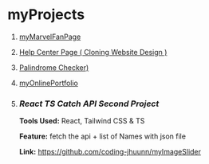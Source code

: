 # myProjects


1. [myMarvelFanPage](https://github.com/coding-jhuunn/myMarvelFanPage)

2. [Help Center Page ( Cloning Website Design )](https://github.com/coding-jhuunn/myHelpCenterPage)

3. [Palindrome Checker)](https://github.com/coding-jhuunn/myPalindromeChecker)
   
4. [myOnlinePortfolio](https://github.com/coding-jhuunn/myOnlineProfile)

5. ### _**React TS Catch API Second Project**_
   **Tools Used:** React, Tailwind CSS & TS
   
   **Feature:** fetch the api + list of Names with json file 

   **Link:** https://github.com/coding-jhuunn/myImageSlider

